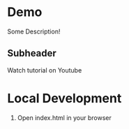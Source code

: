 # Demo

Some Description!

## Subheader 

Watch tutorial on Youtube

# Local Development

1. Open index.html in your browser
